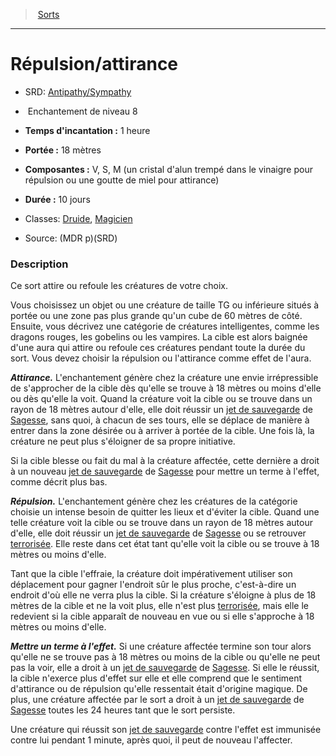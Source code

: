 ﻿> [Sorts](hd_spells.md)

---

# Répulsion/attirance

- SRD: [Antipathy/Sympathy](srd_spells_antipathysympathy.md)

-  Enchantement de niveau 8

- **Temps d'incantation :** 1 heure

- **Portée :** 18 mètres

- **Composantes :** V, S, M (un cristal d'alun trempé dans le vinaigre pour répulsion ou une goutte de miel pour attirance)

- **Durée :** 10 jours

- Classes: [Druide](hd_druid.md), [Magicien](hd_wizard.md)

- Source: (MDR p)(SRD)

### Description

Ce sort attire ou refoule les créatures de votre choix.

Vous choisissez un objet ou une créature de taille TG ou inférieure situés à portée ou une zone pas plus grande qu'un cube de 60 mètres de côté. Ensuite, vous décrivez une catégorie de créatures intelligentes, comme les dragons rouges, les gobelins ou les vampires. La cible est alors baignée d'une aura qui attire ou refoule ces créatures pendant toute la durée du sort. Vous devez choisir la répulsion ou l'attirance comme effet de l'aura.

**_Attirance._** L'enchantement génère chez la créature une envie irrépressible de s'approcher de la cible dès qu'elle se trouve à 18 mètres ou moins d'elle ou dès qu'elle la voit. Quand la créature voit la cible ou se trouve dans un rayon de 18 mètres autour d'elle, elle doit réussir un [jet de sauvegarde](hd_abilities_jets_de_sauvegarde.md) de [Sagesse](hd_abilities_wisdom.md), sans quoi, à chacun de ses tours, elle se déplace de manière à entrer dans la zone désirée ou à arriver à portée de la cible. Une fois là, la créature ne peut plus s'éloigner de sa propre initiative.

Si la cible blesse ou fait du mal à la créature affectée, cette dernière a droit à un nouveau [jet de sauvegarde](hd_abilities_jets_de_sauvegarde.md) de [Sagesse](hd_abilities_wisdom.md) pour mettre un terme à l'effet, comme décrit plus bas.

**_Répulsion._** L'enchantement génère chez les créatures de la catégorie choisie un intense besoin de quitter les lieux et d'éviter la cible. Quand une telle créature voit la cible ou se trouve dans un rayon de 18 mètres autour d'elle, elle doit réussir un [jet de sauvegarde](hd_abilities_jets_de_sauvegarde.md) de [Sagesse](hd_abilities_wisdom.md) ou se retrouver [terrorisée](hd_conditions_terrorise.md). Elle reste dans cet état tant qu'elle voit la cible ou se trouve à 18 mètres ou moins d'elle.

Tant que la cible l'effraie, la créature doit impérativement utiliser son déplacement pour gagner l'endroit sûr le plus proche, c'est-à-dire un endroit d'où elle ne verra plus la cible. Si la créature s'éloigne à plus de 18 mètres de la cible et ne la voit plus, elle n'est plus [terrorisée](hd_conditions_terrorise.md), mais elle le redevient si la cible apparaît de nouveau en vue ou si elle s'approche à 18 mètres ou moins d'elle.

**_Mettre un terme à l'effet._** Si une créature affectée termine son tour alors qu'elle ne se trouve pas à 18 mètres ou moins de la cible ou qu'elle ne peut pas la voir, elle a droit à un [jet de sauvegarde](hd_abilities_jets_de_sauvegarde.md) de [Sagesse](hd_abilities_wisdom.md). Si elle le réussit, la cible n'exerce plus d'effet sur elle et elle comprend que le sentiment d'attirance ou de répulsion qu'elle ressentait était d'origine magique. De plus, une créature affectée par le sort a droit à un [jet de sauvegarde](hd_abilities_jets_de_sauvegarde.md) de [Sagesse](hd_abilities_wisdom.md) toutes les 24 heures tant que le sort persiste.

Une créature qui réussit son [jet de sauvegarde](hd_abilities_jets_de_sauvegarde.md) contre l'effet est immunisée contre lui pendant 1 minute, après quoi, il peut de nouveau l'affecter.

